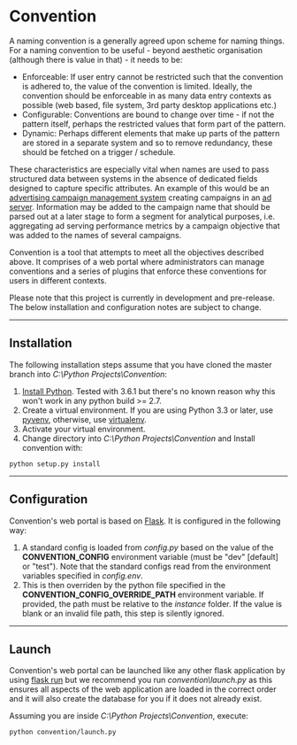 # Convention

A naming convention is a generally agreed upon scheme for naming things. For a naming convention to be useful - beyond aesthetic organisation (although there is value in that) - it needs to be:
- Enforceable: If user entry cannot be restricted such that the convention is adhered to, the value of the convention is limited. Ideally, the convention should be enforceable in as many data entry contexts as possible (web based, file system, 3rd party desktop applications etc.)
- Configurable: Conventions are bound to change over time - if not the pattern itself, perhaps the restricted values that form part of the pattern.
- Dynamic: Perhaps different elements that make up parts of the pattern are stored in a separate system and so to remove redundancy, these should be fetched on a trigger / schedule.

These characteristics are especially vital when names are used to pass structured data between systems in the absence of dedicated fields designed to capture specific attributes. An example of this would be an [advertising campaign management system](https://www.techopedia.com/definition/30994/campaign-management-system-cms, "Techopedia: Campaign Management System") creating campaigns in an [ad server](https://en.wikipedia.org/wiki/Ad_serving, "Wiki: Ad serving"). Information may be added to the campaign name that should be parsed out at a later stage to form a segment for analytical purposes, i.e. aggregating ad serving performance metrics by a campaign objective that was added to the names of several campaigns.

Convention is a tool that attempts to meet all the objectives described above. It comprises of a web portal where administrators can manage conventions and a series of  plugins that enforce these conventions for users in different contexts.

Please note that this project is currently in development and pre-release. The below installation and configuration notes are subject to change.


***


## Installation

The following installation steps assume that you have cloned the master branch into *C:\Python Projects\Convention*:
1. [Install Python](https://www.python.org/downloads/, "Download Python"). Tested with 3.6.1 but there's no known reason why this won't work in any python build >= 2.7.
2. Create a virtual environment. If you are using Python 3.3 or later, use [pyvenv](https://docs.python.org/3/library/venv.html, "Python 3 Docs: venv"), otherwise, use [virtualenv](https://pypi.python.org/pypi/virtualenv, "PyPI: virtualenv").
3. Activate your virtual environment.
4. Change directory into *C:\Python Projects\Convention* and Install convention with:
```
python setup.py install
```


***


## Configuration

Convention's web portal is based on [Flask](http://flask.pocoo.org/, "Flask"). It is configured in the following way:
1. A standard config is loaded from *config.py* based on the value of the **CONVENTION_CONFIG** environment variable (must be "dev" [default] or "test"). Note that the standard configs read from the environment variables specified in *config.env*.
2. This is then overriden by the python file specified in the **CONVENTION_CONFIG_OVERRIDE_PATH** environment variable. If provided, the path must be relative to the *instance* folder. If the value is blank or an invalid file path, this step is silently ignored.


***

## Launch

Convention's web portal can be launched like any other flask application by using [flask run](http://flask.pocoo.org/docs/0.12/quickstart/, "Flask: Quickstart") but we recommend you run *convention\launch.py* as this ensures all aspects of the web application are loaded in the correct order and it will also create the database for you if it does not already exist.

Assuming you are inside *C:\Python Projects\Convention*, execute:
```
python convention/launch.py
```
